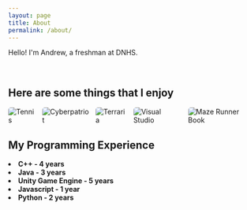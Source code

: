 ```yaml
---
layout: page
title: About
permalink: /about/
---
```



<style>
    /* Style looks pretty compact, trace grid-container and grid-item in the code */
    .grid-container {
        display: grid;
        grid-template-columns: repeat(auto-fill, minmax(150px, 1fr)); /* Dynamic columns */
        gap: 10px;
    }
    .grid-item {
        text-align: center;
    }
    .grid-item img {
        width: 100%;
        height: 100px; /* Fixed height for uniformity */
        object-fit: contain; /* Ensure the image fits within the fixed height */
    }
    .grid-item p {
        margin: 5px 0; /* Add some margin for spacing */
    }

     .image-gallery {
        display: flex;
        flex-wrap: nowrap;
        overflow-x: auto;
        gap: 10px;
        }

    .image-gallery img {
        max-height: 150px;
        object-fit: cover;
        border-radius: 5px;
    }
</style>



Hello! I'm Andrew, a freshman at DNHS.
<br>
<br>
<div class="grid-container" id="grid_container">
    <!-- content will be added here by JavaScript -->
</div>

<script>
    // 1. Make a connection to the HTML container defined in the HTML div
    var container = document.getElementById("grid_container"); // This container connects to the HTML div

    // 2. Define a JavaScript object for our http source and our data rows for the Living in the World grid
    var http_source = "https://upload.wikimedia.org/wikipedia/commons/";
    
var living_in_the_world = [
    {"flag": "2/2e/Flag_of_China.png", "description": "China - Where my parents are from. Most of my relatives live there and I vist often"},
    {"flag": "0/01/Flag_of_California.svg", "description": "California - I have lived in California for my whole life"},

];
 
    
    // 3a. Consider how to update style count for size of container
    // The grid-template-columns has been defined as dynamic with auto-fill and minmax

    // 3b. Build grid items inside of our container for each row of data
    for (const location of living_in_the_world) {
        // Create a "div" with "class grid-item" for each row
        var gridItem = document.createElement("div");
        gridItem.className = "grid-item";  // This class name connects the gridItem to the CSS style elements
        // Add "img" HTML tag for the flag
        var img = document.createElement("img");
        img.src = http_source + location.flag; // concatenate the source and flag
        img.alt = location.flag + " Flag"; // add alt text for accessibility

        // Add "p" HTML tag for the description
        var description = document.createElement("p");
        description.textContent = location.description; // extract the description

        // Add "p" HTML tag for the greeting
        var greeting = document.createElement("p");
        greeting.textContent = location.greeting;  // extract the greeting

        // Append img and p HTML tags to the grid item DIV
        gridItem.appendChild(img);
        gridItem.appendChild(description);
        gridItem.appendChild(greeting);

        // Append the grid item DIV to the container DIV
        container.appendChild(gridItem);
    }
</script>


## Here are some things that I enjoy

<div class="image-gallery">
  <img src="{{site.baseurl}}/images/about/tennis.png" alt="Tennis">
  <img src="{{site.baseurl}}/images/about/cyberpatriot.png" alt="Cyberpatriot">
  <img src="{{site.baseurl}}/images/about/terraria.png" alt="Terraria">
  <img src="{{site.baseurl}}/images/about/vs.png" alt="Visual Studio">
  <img src="{{site.baseurl}}/images/about/mazerunner.png" alt="Maze Runner Book">
</div> 





## My Programming Experience
<li><b>C++<b> - 4 years
<li><b>Java<b> - 3 years
<li><b>Unity Game Engine<b> - 5 years
<li><b>Javascript<b> - 1 year
<li><b>Python<b> - 2 years


<br>
<br>
<br>


<script src="https://utteranc.es/client.js"
        repo="andrewg5/andrews-blog"
        issue-term="title"
        label="blogpost-comment"
        theme="github-light"
        crossorigin="anonymous"
        async>
</script>